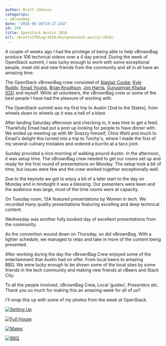 ```yaml
---
author: Brett Johnson
categories:
- vBrownBag
date: "2016-05-16T19:27:24Z"
id: 249
title: OpenStack Austin 2016
url: /BrettsITBlog/2016/05/openstack-austin-2016/
---
```

A couple of weeks ago I had the privilege of being able to help vBrownBag produce 106 technical videos over a 4 day period. During the week of OpenStack summit, I was lucky enough to work with some exceptional people, meet old and new friends from the community and all in all have an amazing time.

The OpenStack vBrownBag crew consisted of [Alastair Cooke](https://twitter.com/DemitasseNZ), [Kyle Ruddy](https://twitter.com/kmruddy), [Emad Younis](https://twitter.com/Emad_Younis), [Brian Knudtson](https://twitter.com/bknudtson), [Jon Harris](https://twitter.com/JonOnDaCloud), [Gurusimran Khalsa (GS)](https://twitter.com/gurusimran) and myself. While all volunteers, the vBrownBag crew or some of the best people I have had the pleasure of working with.

The OpenStack summit was my first trip to Austin (2nd to the States), from wheels down to wheels up it was a hell of a blast.

After landing Saturday afternoon and checking in, it was time to get a feed. Thankfully Emad had put a post up looking for people to have dinner with. We ended up meeting up with Mr Snazzy himself, Chris Wahl and much to Emad's delight this turned into a trip to Torchy's, where I made the first of my several culinary mistakes and ordered a burrito at a taco joint.

Sunday provided a nice morning of walking around Austin. In the afternoon, it was setup time. The vBrownBag crew needed to get our rooms set up and ready for the first round of presentations on Monday. The setup took a bit of time, but issues were few and the crew worked together exceptionally well.

Due to the keynote we got to enjoy a bit of a later start to the day on Monday and in hindsight it was a blessing. Our presenters were keen and the audience was large, most of the time rooms were at capacity.

On Tuesday room, 13A featured presentations by Women in tech. We recorded many quality presentations featuring excelling and deep technical content.

Wednesday was another fully booked day of excellent presentations from the community.

As the convention wound down on Thursday, so did vBrownBag. With a lighter schedule, we managed to relax and take in more of the content being presented.

<p style="text-align: left;">
  After working during the day the vBrownBag Crew enjoyed some of the entertainment that Austin had on offer. From local beers to amazing BBQ. We were lucky enough to be shown some of the local sites by some friends in the tech community and making new friends at vBeers and Stack City.
</p>

<p style="text-align: left;">
  To all the people involved, vBrownBag Crew, Local &#8216;guides', Presenters etc. Thank you so much for making this an amazing week for all of us!!
</p>

<p style="text-align: left;">
  I'll wrap this up with some of my photos from the week at OpenStack.
</p>

[![Setting Up](/assets/images/2016/05/Photo-25-04-2016-6-33-48-AM-CROP-1024x768.jpg)]({{site.url}}/assets/images/2016/05/Photo-25-04-2016-6-33-48-AM-CROP-1024x768.jpg)

[![Full House](/assets/images/2016/05/Photo-26-04-2016-3-11-26-AM-CROP-1024x768.jpg)]({{site.url}}/assets/images/2016/05/Photo-26-04-2016-3-11-26-AM-CROP-1024x768.jpg)

[![Mates](/assets/images/2016/05/Photo-26-04-2016-11-28-53-AM-CROP-1024x768.jpg)]({{site.url}}/assets/images/2016/05/Photo-26-04-2016-11-28-53-AM-CROP-1024x768.jpg)

[![BBQ](/assets/images/2016/05/Photo-27-04-2016-10-56-12-AM-CROP.jpg)]({{site.url}}/assets/images/2016/05/Photo-27-04-2016-10-56-12-AM-CROP.jpg)